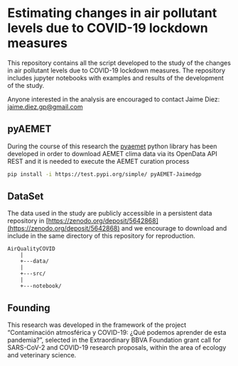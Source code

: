 # Estimating changes in air pollutant levels due to COVID-19 lockdown measures

This repository contains all the script developed to the study of the changes in air pollutant
levels due to COVID-19 lockdown measures. The repository includes jupyter notebooks with examples
and results of the development of the study.

Anyone interested in the analysis are encouraged to contact Jaime Diez: jaime.diez.gp@gmail.com

## pyAEMET

During the course of this research the [pyaemet](https://github.com/Jaimedgp/pyAEMET) python library
has been developed in order to download AEMET clima data via its OpenData API REST and it is needed
to execute the AEMET curation process

```bash
pip install -i https://test.pypi.org/simple/ pyAEMET-Jaimedgp
```

## DataSet

The data used in the study are publicly accessible in a persistent data repository in
[https://zenodo.org/deposit/5642868](https://zenodo.org/deposit/5642868) and we encourage to
download and include in the same directory of this repository for reproduction.

```
AirQualityCOVID
    |
    +---data/
    |
    +---src/
    |
    +---notebook/
```

## Founding

This research was developed in the framework of the project “Contaminación atmosférica y
COVID-19: ¿Qué podemos aprender de esta pandemia?”, selected in the Extraordinary BBVA
Foundation grant call for SARS-CoV-2 and COVID-19 research proposals, within the area of
ecology and veterinary science.
